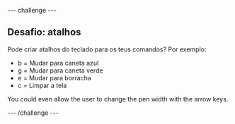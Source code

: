 \--- challenge \---

## Desafio: atalhos

Pode criar atalhos do teclado para os teus comandos? Por exemplo:

+ b = Mudar para caneta azul
+ g = Mudar para caneta verde
+ e = Mudar para borracha
+ c = Limpar a tela

You could even allow the user to change the pen width with the arrow keys.

\--- /challenge \---